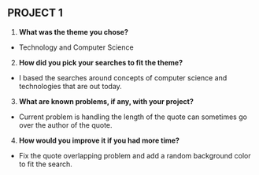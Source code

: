 ## PROJECT 1
1. **What was the theme you chose?**

 - Technology and Computer Science

2. **How did you pick your searches to fit the theme?**

 - I based the searches around concepts of computer science and technologies that are out today.

3. **What are known problems, if any, with your project?**

 - Current problem is handling the length of the quote can sometimes go over the author of the quote.

4. **How would you improve it if you had more time?**

 - Fix the quote overlapping problem and add a random background color to fit the search.